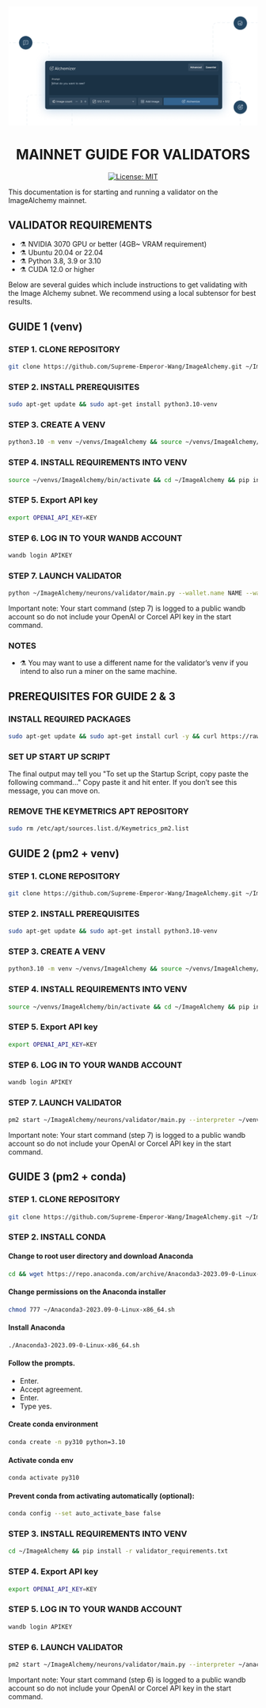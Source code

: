 <div align="center">

![TensorAlchemy - Splash image](../../TensorAlchemy-splash.png)

# **MAINNET GUIDE FOR VALIDATORS** <!-- omit in toc -->
[![License: MIT](https://img.shields.io/badge/License-MIT-yellow.svg)](https://opensource.org/licenses/MIT)

</div>


This documentation is for starting and running a validator on the ImageAlchemy mainnet.


## VALIDATOR REQUIREMENTS
- ⚗️ NVIDIA 3070 GPU or better (4GB~ VRAM requirement)
- ⚗️ Ubuntu 20.04 or 22.04
- ⚗️ Python 3.8, 3.9 or 3.10
- ⚗️ CUDA 12.0 or higher


Below are several guides which include instructions to get validating with the Image Alchemy subnet. We recommend using a local subtensor for best results.

## GUIDE 1 (venv)

### STEP 1. CLONE REPOSITORY
```bash
git clone https://github.com/Supreme-Emperor-Wang/ImageAlchemy.git ~/ImageAlchemy
```

### STEP 2. INSTALL PREREQUISITES
```bash
sudo apt-get update && sudo apt-get install python3.10-venv
```

### STEP 3. CREATE A VENV
```bash
python3.10 -m venv ~/venvs/ImageAlchemy && source ~/venvs/ImageAlchemy/bin/activate && pip install wheel && pip install --upgrade setuptools
```

### STEP 4. INSTALL REQUIREMENTS INTO VENV
```bash
source ~/venvs/ImageAlchemy/bin/activate && cd ~/ImageAlchemy && pip install -r validator_requirements.txt
```

### STEP 5. Export API key
```bash
export OPENAI_API_KEY=KEY
```

### STEP 6. LOG IN TO YOUR WANDB ACCOUNT
```bash
wandb login APIKEY
```

### STEP 7. LAUNCH VALIDATOR
```bash
python ~/ImageAlchemy/neurons/validator/main.py --wallet.name NAME --wallet.hotkey HOTKEY --netuid 26 --subtensor.network finney --axon.port 8101 --alchemy.device cuda:0 --logging.debug --logging.trace
```

Important note:  Your start command (step 7) is logged to a public wandb account so do not include your OpenAI or Corcel API key in the start command.

### NOTES
- ⚗️ You may want to use a different name for the validator’s venv if you intend to also run a miner on the same machine.

## PREREQUISITES FOR GUIDE 2 & 3

### INSTALL REQUIRED PACKAGES

```bash
sudo apt-get update && sudo apt-get install curl -y && curl https://raw.githubusercontent.com/creationix/nvm/master/install.sh | bash && source ~/.bashrc && nvm install node && npm install -g npm && npm install pm2 -g && curl -sL https://raw.githubusercontent.com/Unitech/pm2/master/packager/setup.deb.sh | sudo -E bash - && echo fs.inotify.max_user_watches=524288 | sudo tee -a /etc/sysctl.conf && sudo sysctl -p && pm2 install pm2-logrotate && pm2 set pm2-logrotate:max_size 50M && pm2 startup && pm2 save && pm2 ls
```

### SET UP START UP SCRIPT
The final output may tell you "To set up the Startup Script, copy paste the following command..."
Copy paste it and hit enter. If you don’t see this message, you can move on.

### REMOVE THE KEYMETRICS APT REPOSITORY
```bash
sudo rm /etc/apt/sources.list.d/Keymetrics_pm2.list
```


## GUIDE 2 (pm2 + venv)

### STEP 1. CLONE REPOSITORY
```bash
git clone https://github.com/Supreme-Emperor-Wang/ImageAlchemy.git ~/ImageAlchemy
```


### STEP 2. INSTALL PREREQUISITES
```bash
sudo apt-get update && sudo apt-get install python3.10-venv
```


### STEP 3. CREATE A VENV
```bash
python3.10 -m venv ~/venvs/ImageAlchemy && source ~/venvs/ImageAlchemy/bin/activate && pip install wheel && pip install --upgrade setuptools
```

### STEP 4. INSTALL REQUIREMENTS INTO VENV
```bash
source ~/venvs/ImageAlchemy/bin/activate && cd ~/ImageAlchemy && pip install -r validator_requirements.txt
```

### STEP 5. Export API key
```bash
export OPENAI_API_KEY=KEY
```

### STEP 6. LOG IN TO YOUR WANDB ACCOUNT
```bash
wandb login APIKEY
```

### STEP 7. LAUNCH VALIDATOR
```bash
pm2 start ~/ImageAlchemy/neurons/validator/main.py --interpreter ~/venvs/ImageAlchemy/bin/python --restart-delay 30000 --name NAME -- --wallet.name NAME --wallet.hotkey HOTKEY --netuid 26 --subtensor.network finney --axon.port 8101 --alchemy.device cuda:0 --logging.debug --logging.trace
```

Important note:  Your start command (step 7) is logged to a public wandb account so do not include your OpenAI or Corcel API key in the start command.

## GUIDE 3 (pm2 + conda)

### STEP 1. CLONE REPOSITORY
```bash
git clone https://github.com/Supreme-Emperor-Wang/ImageAlchemy.git ~/ImageAlchemy
```

### STEP 2. INSTALL CONDA

#### Change to root user directory and download Anaconda
```bash
cd && wget https://repo.anaconda.com/archive/Anaconda3-2023.09-0-Linux-x86_64.sh
```

#### Change permissions on the Anaconda installer
```bash
chmod 777 ~/Anaconda3-2023.09-0-Linux-x86_64.sh
```

#### Install Anaconda
```bash
./Anaconda3-2023.09-0-Linux-x86_64.sh
```

#### Follow the prompts.

- Enter. 
- Accept agreement. 
- Enter. 
- Type yes.

#### Create conda environment
```bash
conda create -n py310 python=3.10
```

#### Activate conda env
```bash
conda activate py310
```

#### Prevent conda from activating automatically (optional):
```bash
conda config --set auto_activate_base false
```

### STEP 3. INSTALL REQUIREMENTS INTO VENV
```bash
cd ~/ImageAlchemy && pip install -r validator_requirements.txt
```

### STEP 4. Export API key
```bash
export OPENAI_API_KEY=KEY
```

### STEP 5. LOG IN TO YOUR WANDB ACCOUNT
```bash
wandb login APIKEY
```

### STEP 6. LAUNCH VALIDATOR

```bash
pm2 start ~/ImageAlchemy/neurons/validator/main.py --interpreter ~/anaconda3/envs/py310/bin/python --restart-delay 30000 --name NAME -- --wallet.name NAME --wallet.hotkey HOTKEY --netuid 26 --subtensor.network finney --axon.port 8101 --alchemy.device cuda:0 --logging.debug --logging.trace
```

Important note:  Your start command (step 6) is logged to a public wandb account so do not include your OpenAI or Corcel API key in the start command.
